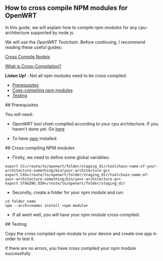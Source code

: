 ## How to cross compile NPM modules for OpenWRT

In this guide, we will explain how to compile *npm modules* for any cpu-architecture supported by node js.

We will use the *OpenWRT Toolchain*. Before continuing, I recommend reading these useful guides:

[Cross Compile Nodejs](https://github.com/netbeast-co/router/wiki/Cross-Compile-Nodejs-for-OpenWrt)

[What is Cross-Compilation?](https://github.com/netbeast-co/router/wiki/Cross-compile-test-application)

**Listen Up!** : Not all npm modules need to be cross compiled. 

- [Prerequisites](#pre)
- [Coss-compiling npm modules](#cc)
- [Testing](#test)

<a name="pre">
## Prerequisites
</a>

You will need: 
* *OpenWRT tool chain* compiled according to your cpu architecture. If you haven't done yet. Go [here](https://github.com/netbeast-co/router/wiki/Cross-compile-test-application)

* To have <a href="http://npmjs.com">*npm*</a> installed. 

<a name="cc">
## Cross-compiling NPM modules
</a>

* Firstly, we need to define some global variables:
```
export CC=/route/to/openwrt/folder/staging_dir/toolchain-name-of-your-architecture-something/bin/your-architecture-gcc
export CXX=/route/to/openwrt/folder/staging_dir/toolchain-name-of-your-architecture-something/bin/your-architecture-g++
export STAGING_DIR=/route/to/openwrt/folder/staging_dir
```

* Secondly, create a folder for your npm module and run:
```
cd folder_name
npm --arch=<name> install <npm module>
```

* If all went well, you will have your npm module cross-compiled.

<a name="test">
## Testing
</a>

Copy the cross compiled npm module to your device and create one app in order to test it. 

If there are no errors, you have cross compiled your npm module successfully.
